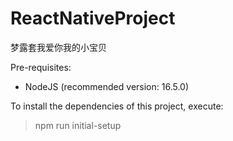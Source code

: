 # ReactNativeProject

梦露套我爱你我的小宝贝

Pre-requisites:
- NodeJS (recommended version: 16.5.0)

To install the dependencies of this project, execute:

> npm run initial-setup